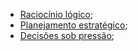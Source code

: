- [Raciocínio lógico](2024-07-07-Raciocínio_logico.md);
- [Planejamento estratégico](2024-07-07-Planejamento_estrategico.md);
- [Decisões sob pressão](_insight/2024-07-07-Decisoes_sob_pressao.md);